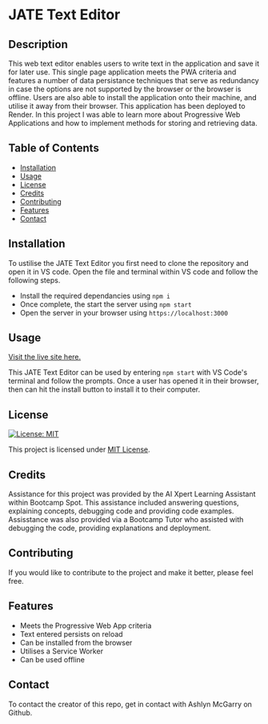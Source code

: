 # JATE Text Editor

## Description

This web text editor enables users to write text in the application and save it for later use. This single page application meets the PWA criteria and features a number of data persistance techniques that serve as redundancy in case the options are not supported by the browser or the browser is offline. Users are also able to install the application onto their machine, and utilise it away from their browser. This application has been deployed to Render. In this project I was able to learn more about Progressive Web Applications and how to implement methods for storing and retrieving data. 

## Table of Contents

- [Installation](#installation)
- [Usage](#usage)
- [License](#license)
- [Credits](#credits)
- [Contributing](#contributing)
- [Features](#features)
- [Contact](#Contact)

## Installation

To ustilise the JATE Text Editor you first need to clone the repository and open it in VS code. Open the file and terminal within VS code and follow the following steps.

- Install the required dependancies using `npm i`
- Once complete, the start the server using `npm start`
- Open the server in your browser using `https://localhost:3000`

## Usage

[Visit the live site here.](https://jate-text-editor-819z.onrender.com/)

This JATE Text Editor can be used by entering `npm start` with VS Code's terminal and follow the prompts. Once a user has opened it in their browser, then can hit the install button to install it to their computer.

## License

[![License: MIT](https://img.shields.io/badge/License-MIT-yellow.svg)](https://opensource.org/licenses/MIT)

This project is licensed under [MIT License](https://opensource.org/licenses/MIT).

## Credits

Assistance for this project was provided by the AI Xpert Learning Assistant within Bootcamp Spot. This assistance included answering questions, explaining concepts, debugging code and providing code examples. Assisstance was also provided via a Bootcamp Tutor who assisted with debugging the code, providing explanations and deployment.

## Contributing

If you would like to contribute to the project and make it better, please feel free.

## Features

- Meets the Progressive Web App criteria
- Text entered persists on reload
- Can be installed from the browser
- Utilises a Service Worker
- Can be used offline

## Contact

To contact the creator of this repo, get in contact with Ashlyn McGarry on Github.

